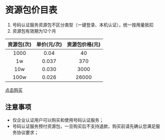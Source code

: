 # 资源包价目表

1. 号码认证服务资源包不区分类型（一键登录、本机认证），统一按用量抵扣
2. 资源包有效期为12个月

| 资源包(次)   | 单价(元/次) | 资源包价格(元) | 
| :----------: | :-----------: | :----------: | 
|1000|0.04|40| 
|1w|0.037|370|
|10w|0.030|3000|
|100w|0.026|26000|


[点击购买](https://console.ucloud.cn/unvs/buy)


## 注意事项

- 仅企业认证用户可以购买和使用号码认证服务；
- 号码认证服务预付资源包，一旦购买后不支持退款，购买前请先确认您满足服务协议要求；

